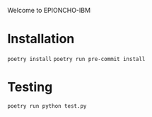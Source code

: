 Welcome to EPIONCHO-IBM

# Installation

`poetry install`
`poetry run pre-commit install`

# Testing

`poetry run python test.py`
